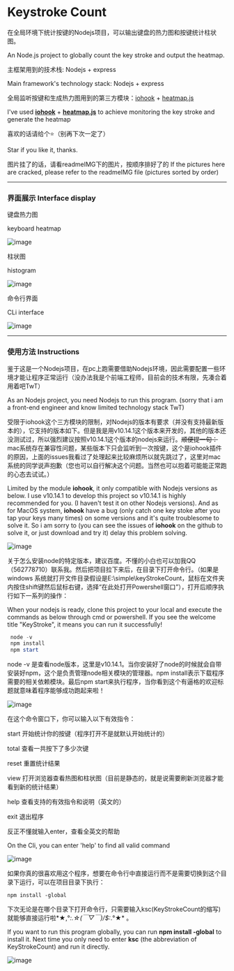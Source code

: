 # Keystroke Count

在全局环境下统计按键的Nodejs项目，可以输出键盘的热力图和按键统计柱状图。

An Node.js project to globally count the key stroke and output the heatmap.



主框架用到的技术栈:  Nodejs + express

Main framework's technology stack: Nodejs + express



全局监听按键和生成热力图用到的第三方模块：[iohook](https://wilix-team.github.io/iohook/) + [heatmap.js](https://www.patrick-wied.at/static/heatmapjs/)

I've used **[iohook](https://wilix-team.github.io/iohook/)** + **[heatmap.js](https://www.patrick-wied.at/static/heatmapjs/)** to achieve monitoring the key stroke and generate the heatmap



喜欢的话请给个⭐（别再下次一定了）

Star if you like it, thanks.


图片挂了的话，请看readmeIMG下的图片，按顺序排好了的
If the pictures here are cracked, please refer to the readmeIMG file (pictures sorted by order)

---

### 界面展示 Interface display

键盘热力图

keyboard heatmap

![image](https://github.com/simpul/KeyStrokeCount/blob/master/readmeIMG/1.png)



柱状图

histogram

![image](https://github.com/simpul/KeyStrokeCount/blob/master/readmeIMG/2.png)



命令行界面

CLi interface

![image](https://github.com/simpul/KeyStrokeCount/blob/master/readmeIMG/3.JPG)



---

### 使用方法 Instructions

鉴于这是一个Nodejs项目，在pc上跑需要借助Nodejs环境，因此需要配置一些环境才能让程序正常运行（没办法我是个前端工程师，目前会的技术有限，先凑合着用着吧TwT）

As an Nodejs project, you need Nodejs to run this program. (sorry that i am a front-end engineer and know limited technology stack TwT)



受限于iohook这个三方模块的限制，对Nodejs的版本有要求（并没有支持最新版本的），它支持的版本如下。但是我是用v10.14.1这个版本来开发的，其他的版本还没测试过，所以强烈建议按照v10.14.1这个版本的nodejs来运行。~~顺便提一句：~~mac系统存在兼容性问题，某些版本下只会监听到一次按键，这个是iohook插件的原因，上面的issues我看过了处理起来比较麻烦所以就先跳过了，这里对mac系统的同学说声抱歉（您也可以自行解决这个问题。当然也可以抱着可能能正常跑的心态去试试。）

Limited by the module **iohook**, it only compatible with Nodejs versions as below. I use v10.14.1 to develop this project so v10.14.1 is highly recommended for you. (I haven't test it on other Nodejs versions). And as for MacOS system, **iohook** have a bug (only catch one key stoke after you tap your keys many times) on some versions and it's quite troublesome to solve it. So i am sorry to (you can see the issues of **iohook** on the github to solve it, or just download and try it) delay this problem solving.

![image](https://github.com/simpul/KeyStrokeCount/blob/master/readmeIMG/4.JPG)



关于怎么安装node的特定版本，建议百度。不懂的小白也可以加我QQ（562778710）联系我。然后把项目拉下来后，在目录下打开命令行。（如果是windows 系统就打开文件目录假设是E:\simple\keyStrokeCount，鼠标在文件夹内按住shift键然后鼠标右键，选择“在此处打开Powershell窗口”），打开后顺序执行如下一系列的操作：

When your nodejs is ready, clone this project to your local and execute the commands as below through cmd or powershell. If you see the welcome title "KeyStroke", it means you can run it successfully!

```powershell
 node -v
 npm install
 npm start
```

node -v 是查看node版本，这里是v10.14.1。当你安装好了node的时候就会自带安装好npm，这个是负责管理node相关模块的管理器。npm install表示下载程序需要的相关依赖模块。最后npm start来执行程序，当你看到这个有逼格的欢迎标题就意味着程序能够成功跑起来啦！

![image](https://github.com/simpul/KeyStrokeCount/blob/master/readmeIMG/5.JPG)



在这个命令窗口下，你可以输入以下有效指令：

start      开始统计你的按键（程序打开不是就默认开始统计的）

total      查看一共按下了多少次键

reset     重置统计结果

view      打开浏览器查看热图和柱状图（目前是静态的，就是说需要刷新浏览器才能看到新的统计结果）

help       查看支持的有效指令和说明（英文的）

exit        退出程序



反正不懂就输入enter，查看全英文的帮助

On the Cli, you can enter 'help' to find all valid command

![image](https://github.com/simpul/KeyStrokeCount/blob/master/readmeIMG/6.JPG)



如果你真的很喜欢用这个程序，想要在命令行中直接运行而不是需要切换到这个目录下运行，可以在项目目录下执行：

``` po
npm install -global
```

下次无论是在哪个目录下打开命令行，只需要输入ksc(KeyStrokeCount的缩写)就能够直接运行啦*★,°*:.☆(￣▽￣)/$:*.°★* 。



If you want to run this program globally, you can run **npm install -global** to install it. Next time you only need to enter **ksc** (the abbreviation of KeyStrokeCount) and run it directly.

![image](https://github.com/simpul/KeyStrokeCount/blob/master/readmeIMG/7.JPG)


